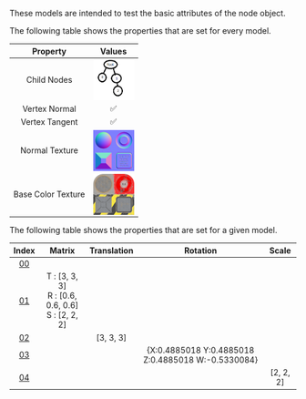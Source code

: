 These models are intended to test the basic attributes of the node object.  

The following table shows the properties that are set for every model.  


Property | **Values**
:---: | :---:
Child Nodes | <img src="./Figures/Figure_Nodes.png" height="72" width="72" align="middle">
Vertex Normal | :white_check_mark:
Vertex Tangent | :white_check_mark:
Normal Texture | <img src="./Textures/Texture_normal.png" height="72" width="72" align="middle">
Base Color Texture | <img src="./Textures/Texture_baseColor.png" height="72" width="72" align="middle">


The following table shows the properties that are set for a given model.  


Index | Matrix | Translation | Rotation | Scale
:---: | :---: | :---: | :---: | :---:
[00](./Node_Attribute_00.gltf) |   |   |   |  
[01](./Node_Attribute_01.gltf) | T : [3, 3, 3]<br>R : [0.6, 0.6, 0.6]<br>S : [2, 2, 2] |   |   |  
[02](./Node_Attribute_02.gltf) |   | [3, 3, 3] |   |  
[03](./Node_Attribute_03.gltf) |   |   | {X:0.4885018 Y:0.4885018 Z:0.4885018 W:-0.5330084} |  
[04](./Node_Attribute_04.gltf) |   |   |   | [2, 2, 2]
 

